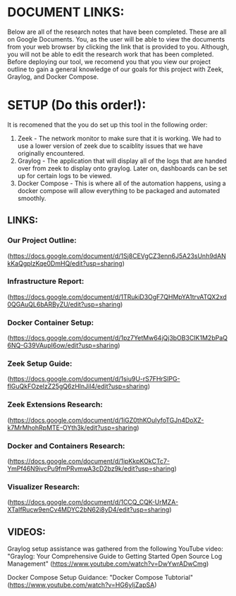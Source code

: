 # DOCUMENT LINKS:
Below are all of the research notes that have been completed. These are all on Google Documents. 
You, as the user will be able to view the documents from your web browser by clicking the link that is provided to you. Although, you will not be able to edit the research work that has been completed. 
Before deploying our tool, we recomend you that you view our project outline to gain a general knowledge of our goals for this project with Zeek, Graylog, and Docker Compose. 

# SETUP (Do this order!): 
It is recomened that the you do set up this tool in the following order: 
1. Zeek - The network monitor to make sure that it is working. We had to use a lower version of zeek due to scaiblity issues that we have originally encountered.
2. Graylog - The application that will display all of the logs that are handed over from zeek to display onto graylog. Later on, dashboards can be set up for certain logs to be viewed.
3. Docker Compose - This is where all of the automation happens, using a docker compose will allow everything to be packaged and automated smoothly. 
## LINKS: 

### Our Project Outline: 
(https://docs.google.com/document/d/1Sj8CEVgCZ3enn6J5A23sUnh9dANkKaQgplzKqe0DmHQ/edit?usp=sharing)

### Infrastructure Report: 
(https://docs.google.com/document/d/1TRukiD3OgF7QHMpYA1trvATQX2xd0QGAuQL6bARByZU/edit?usp=sharing)

### Docker Container Setup: 
(https://docs.google.com/document/d/1pz7YetMw64jQj3bOB3CIK1M2bPaQ6NQ-G39VAupI6ow/edit?usp=sharing)

### Zeek Setup Guide: 
(https://docs.google.com/document/d/1siu9U-rS7FHrSlPG-flGuQkFOzeIzZ25gQ6zHlnJil4/edit?usp=sharing)

### Zeek Extensions Research: 
(https://docs.google.com/document/d/1iGZ0thKOuIyfoTGJn4DoXZ-k7MrMhohRpMTE-OYth3k/edit?usp=sharing) 

### Docker and Containers Research: 
(https://docs.google.com/document/d/1ipKkpKOkCTc7-YmPf46N9ivcPu9fmPRvmwA3cD2bz9k/edit?usp=sharing) 

### Visualizer Research: 
(https://docs.google.com/document/d/1CCQ_CQK-UrMZA-XTaIfRucw9enCv4MDYC2bN62i8yD4/edit?usp=sharing)

## VIDEOS: 
Graylog setup assistance was gathered from the following YouTube video: 
"Graylog: Your Comprehensive Guide to Getting Started Open Source Log Management"
(https://www.youtube.com/watch?v=DwYwrADwCmg) 

Docker Compose Setup Guidance:
"Docker Compose Tubtorial"
(https://www.youtube.com/watch?v=HG6yIjZapSA)
